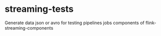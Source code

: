 # streaming-tests
Generate data json or avro for testing pipelines jobs components of flink-streaming-components 
